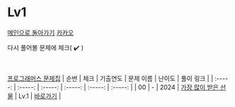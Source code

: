 # Lv1

[메인으로 돌아가기](https://github.com/dmswldk28/programmers)
[카카오](https://github.com/dmswldk28/programmers/kakao)

다시 풀어볼 문제에 체크( :heavy_check_mark: )

<br>


[프로그래머스 문제집](https://school.programmers.co.kr/learn/challenges?order=acceptance_desc&levels=1&languages=java)
|          순번          |        체크         |        기출연도         |        문제 이름         |         난이도          |        풀이 링크         |
| :-----: | :-----: | :-----: | :-----: | :-----: | :-----: |
| 00 |  -  | 2024 | <a href="https://school.programmers.co.kr/learn/courses/30/lessons/258712?language=java" target="_blank">가장 많이 받은 선물</a> | Lv.1 | <a href="./../lv1/kakao_2024_present.java">바로가기</a> |